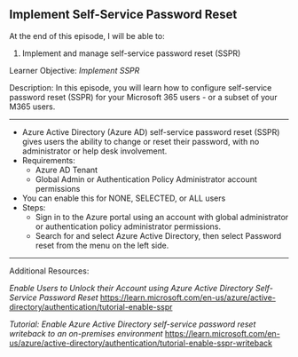 ## Implement Self-Service Password Reset 
At the end of this episode, I will be able to:    

1. Implement and manage self-service password reset (SSPR)

Learner Objective: *Implement SSPR*    

Description: In this episode, you will learn how to configure self-service password reset (SSPR) for your Microsoft 365 users - or a subset of your M365 users. 

--------  

* Azure Active Directory (Azure AD) self-service password reset (SSPR) gives users the ability to change or reset their password, with no administrator or help desk involvement. 
* Requirements:
	- Azure AD Tenant 
	- Global Admin or Authentication Policy Administrator account permissions 
* You can enable this for NONE, SELECTED, or ALL users
* Steps: 
 	- Sign in to the Azure portal using an account with global administrator or authentication policy administrator permissions.
	- Search for and select Azure Active Directory, then select Password reset from the menu on the left side.

-----------

Additional Resources:

*Enable Users to Unlock their Account using Azure Active Directory Self-Service Password Reset*
https://learn.microsoft.com/en-us/azure/active-directory/authentication/tutorial-enable-sspr

*Tutorial: Enable Azure Active Directory self-service password reset writeback to an on-premises environment*
https://learn.microsoft.com/en-us/azure/active-directory/authentication/tutorial-enable-sspr-writeback